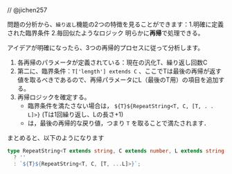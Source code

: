 // @jichen257

問題の分析から、`繰り返し`機能の2つの特徴を見ることができます：1.明確に定義された臨界条件 2.毎回似たようなロジック
明らかに**再帰**で処理できる。

アイデアが明確になったら、3つの再帰的プロセスに従って分析します。
1. 各再帰のパラメータが定義されている：現在の汎化T、繰り返し回数C
2. 第二に、臨界条件：`T['length'] extends C` 、ここでTは最後の再帰が返す値を取るべきであるので、再帰パラメータにL（最後のT用）の項目を追加する。
3. 再帰ロジックを確定する。
   - 臨界条件を満たさない場合は， ``${T}${RepeatString<T, C, [T, . . L]>}`` (Tは1回繰り返し、Lの長さ+1)
   - は，最後の再帰的な戻り値，つまり ``T`` を取ることで満たされます．

まとめると、以下のようになります
```ts
type RepeatString<T extends string, C extends number, L extends string[] = []> = L['length'] extends C
  ? ''
  : `${T}${RepeatString<T, C, [T, ...L]>}`;
```